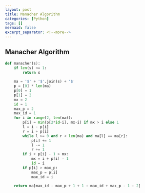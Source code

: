 ```yaml
---
layout: post
title: Manacher Algorithm
categories: [Python]
tags: []
mermaid: false
excerpt_separator: <!--more-->
---
```


<!--categories: [Ubuntu, Database, Python, Github, Web, Tutorial, Test, Shell, LeetCode, Game, Latex, Machine Learning, Network, ]-->
<!--tags: [jekyll, python3, github, Django, markdown, mysql, shell, ML, ]-->

<!--mermaid endmermaid-->

<!--## title-->
## Manacher Algorithm
<!--more-->
``` python
def manacher(s):
    if len(s) <= 1:
        return s
    
    ma = '$' + '$'.join(s) + '$'
    p = [0] * len(ma)
    p[0] = 1
    p[1] = 2
    mx = 2
    id = 1
    max_p = 2
    max_id = 1
    for i in range(2, len(ma)):
        p[i] = min(p[2*id-i], mx-i) if mx > i else 1
        l = i - p[i]
        r = i + p[i]
        while l >= 0 and r < len(ma) and ma[l] == ma[r]:
            p[i] += 1
            l -= 1
            r += 1
        if i + p[i] - 1 > mx:
            mx = i + p[i] - 1
            id = i
        if p[i] > max_p:
            max_p = p[i]
            max_id = i
    
    return ma[max_id - max_p + 1 + 1 : max_id + max_p - 1 : 2]
```

